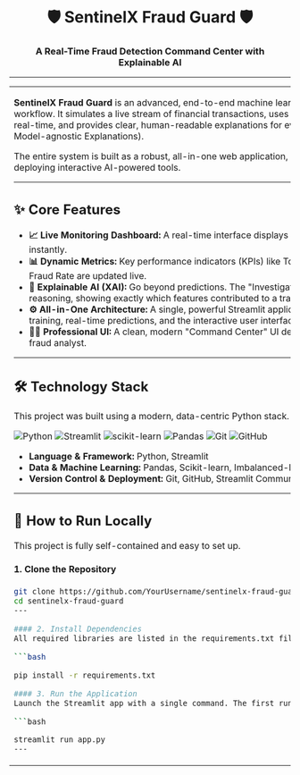 <div align="center">

# 🛡️ SentinelX Fraud Guard 🛡️

### A Real-Time Fraud Detection Command Center with Explainable AI


</div>

---

<table>
<tr>
<td width="65%">

**SentinelX Fraud Guard** is an advanced, end-to-end machine learning project that demonstrates a complete MLOps workflow. It simulates a live stream of financial transactions, uses a Gradient Boosting model to detect potential fraud in real-time, and provides clear, human-readable explanations for every prediction using LIME (Local Interpretable Model-agnostic Explanations).

The entire system is built as a robust, all-in-one web application, showcasing a modern approach to building and deploying interactive AI-powered tools.


---

## ✨ Core Features

*   **📈 Live Monitoring Dashboard:** A real-time interface displays incoming transactions and flags suspicious activity instantly.
*   **📊 Dynamic Metrics:** Key performance indicators (KPIs) like Total Transactions, Flagged Fraud, and the overall Fraud Rate are updated live.
*   **🔬 Explainable AI (XAI):** Go beyond predictions. The "Investigate" panel uses **LIME** to break down the model's reasoning, showing exactly which features contributed to a transaction being flagged.
*   **⚙️ All-in-One Architecture:** A single, powerful Streamlit application handles data preprocessing, in-memory model training, real-time predictions, and the interactive user interface.
*   **👨‍💻 Professional UI:** A clean, modern "Command Center" UI designed for an intuitive user experience, perfect for a fraud analyst.

---

## 🛠️ Technology Stack

This project was built using a modern, data-centric Python stack.

![Python](https://img.shields.io/badge/Python-3776AB?style=for-the-badge&logo=python&logoColor=white)
![Streamlit](https://img.shields.io/badge/Streamlit-FF4B4B?style=for-the-badge&logo=streamlit&logoColor=white)
![scikit-learn](https://img.shields.io/badge/scikit--learn-%23F7931E.svg?style=for-the-badge&logo=scikit-learn&logoColor=white)
![Pandas](https://img.shields.io/badge/pandas-%23150458.svg?style=for-the-badge&logo=pandas&logoColor=white)
![Git](https://img.shields.io/badge/git-%23F05033.svg?style=for-the-badge&logo=git&logoColor=white)
![GitHub](https://img.shields.io/badge/github-%23121011.svg?style=for-the-badge&logo=github&logoColor=white)

*   **Language & Framework:** Python, Streamlit
*   **Data & Machine Learning:** Pandas, Scikit-learn, Imbalanced-learn, LIME
*   **Version Control & Deployment:** Git, GitHub, Streamlit Community Cloud

---

## 🚀 How to Run Locally

This project is fully self-contained and easy to set up.

#### 1. Clone the Repository
```bash
git clone https://github.com/YourUsername/sentinelx-fraud-guard.git
cd sentinelx-fraud-guard
---

#### 2. Install Dependencies
All required libraries are listed in the requirements.txt file.

```bash

pip install -r requirements.txt

#### 3. Run the Application
Launch the Streamlit app with a single command. The first run will take a moment to train the model in memory.

```bash 

streamlit run app.py
---
